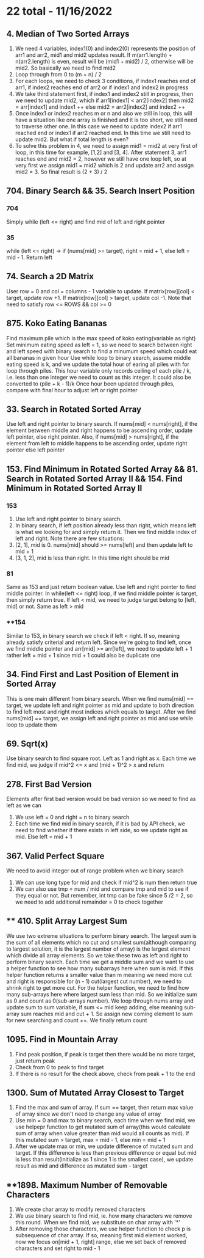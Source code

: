 # 22 total - 11/16/2022

## 4. Median of Two Sorted Arrays
1. We need 4 variables, index1(0) and index2(0) represents the position of arr1 and arr2, mid1 and mid2 updates result. If m(arr1.length) + n(arr2.length) is even, result will be (mid1 + mid2) / 2, otherwise will be mid2. So basically we need to find mid2
1. Loop through from 0 to (m + n) / 2
2. For each loops, we need to check 3 conditions, if index1 reaches end of arr1, if index2 reaches end of arr2 or if index1 and index2 in progress
3. We take third statement first, if index1 and index2 still in progress, then we need to update mid2, which if arr1[index1] < arr2[index2] then mid2 = arr[index1] and index1 ++ else mid2 = arr2[index2] and index2 ++
4. Once index1 or index2 reaches m or n and also we still in loop, this will have a situation like one array is finished and it is too short, we still need to traverse other one. In this case we need to update index2 if arr1 reached end or index1 if arr2 reached end. In this time we still need to update mid2. But what if total length is even?
5. To solve this problem in 4, we need to assign mid1 = mid2 at very first of loop, in this time for example, [1,2] and [3, 4]. After statement 3, arr1 reaches end and mid2 = 2, however we still have one loop left, so at very first we assign mid1 = mid2 which is 2 and update arr2 and assign mid2 = 3. So final result is (2 + 3) / 2

## 704. Binary Search && 35. Search Insert Position
### 704
Simply while (left <= right) and find mid of left and right pointer
### 35
while (left <= right) -> if (nums[mid] >= target), right = mid + 1, else left = mid - 1. Return left

## 74. Search a 2D Matrix
User row = 0 and col = columns - 1 variable to update. If matrix[row][col] < target, update row +1. If matrix[row][col] > target, update col -1. Note that need to satisfy row <= ROWS && col >= 0

## 875. Koko Eating Bananas
Find maximum pile which is the max speed of koko eating(variable as right)
Set minimum eating speed as left = 1, so we need to search between right and left speed with binary search to find a minumum speed which could eat all bananas in given hour
Use while loop to binary search, assume middle eating speed is k, and we update the total hour of earing all piles with for loop through piles. This hour variable only records ceiling of each pile / k, i.e. less than one integer we need to count as this integer. It could also be converted to (pile + k - 1)/k
Once hour been updated through piles, compare with final hour to adjust left or right pointer

## 33. Search in Rotated Sorted Array
Use left and right pointer to binary search. If nums[mid] < nums[right], if the element between middle and right happens to be ascending order, update left pointer, else right pointer. Also, if nums[mid] > nums[right], if the element from left to middle happens to be ascending order, update right pointer else left pointer

## 153. Find Minimum in Rotated Sorted Array && 81. Search in Rotated Sorted Array II && 154. Find Minimum in Rotated Sorted Array II
### 153
1. Use left and right pointer to binary search.
2. In binary search, if left position already less than right, which means left is what we looking for and simply return it. Then we find middle index of left and right. Note there are few situations:
1. [2, 1], mid is 0. nums[mid] should >= nums[left] and then update left to mid + 1
2. [3, 1, 2], mid is less than right. In this time right should be mid
### 81
Same as 153 and just return boolean value. Use left and right pointer to find middle pointer. In while(left <= right) loop, if we find middle pointer is target, then simply return true. If left < mid, we need to judge target belong to [left, mid] or not. Same as left > mid
### **154
Similar to 153, in binary search we check if left < right. If so, meaning already satisfy criterial and return left. Since we're going to find left, once we find middle pointer and arr[mid] >= arr[left], we need to update left + 1 rather left = mid + 1 since mid + 1 could also be duplicate one

## 34. Find First and Last Position of Element in Sorted Array
This is one main different from binary search. When we find nums[mid] == target, we update left and right pointer as mid and update to both direction to find left most and right most indices which equals to target.
After we find nums[mid] == target, we assign left and right pointer as mid and use while loop to update them

## 69. Sqrt(x)
Use binary search to find square root. Left as 1 and right as x. Each time we find mid, we judge if mid^2 <= x and (mid + 1)^2 > x and return

## 278. First Bad Version
Elements after first bad version would be bad version so we need to find as left as we can
1. We use left = 0 and right = n to binary search
2. Each time we find mid in binary search, if it is bad by API check, we need to find whether if there exists in left side, so we update right as mid. Else left = mid + 1

## 367. Valid Perfect Square
We need to avoid integer out of range problem when we binary search
1. We can use long type for mid and check if mid^2 is num then return true
2. We can also use tmp = num / mid and compare tmp and mid to see if they equal or not. But remember, int tmp can be fake since 5 /2 = 2, so we need to add additional remainder = 0 to check together

## ** 410. Split Array Largest Sum
We use two extreme situations to perform binary search. The largest sum is the sum of all elements which no cut and smallest sum(although comparing to largest solution, it is the largest number of array) is the largest element which divide all array elements. So we take these two as left and right to perform binary search. Each time we get a middle sum and we want to use a helper function to see how many subarrays here when sum is mid. If this helper function returns a smaller value than m meaning we need more cut and right is responsible for (n - 1) cut(largest cut number), we need to shrink right to get more cut.
For the helper function, we need to find how many sub-arrays here where largest sum less than mid. So we initialize sum as 0 and count as 0(sub-arrays number). We loop through nums array and update sum to sum variable, if sum <= mid keep adding, else meaning sub-array sum reaches mid and cut + 1. So assign new coming element to sum for new searching and count ++. We finally return count

## 1095. Find in Mountain Array
1. Find peak position, if peak is target then there would be no more target, just return peak
2. Check from 0 to peak to find target
3. If there is no result for the check above, check from peak + 1 to the end

## 1300. Sum of Mutated Array Closest to Target
1. Find the max and sum of array. If sum == target, then return max value of array since we don't need to change any value of array
2. Use min = 0 and max to binary search, each time when we find mid, we use helpepr function to get mutated sum of array(this would calculate sum of array when value greater than mid would all counts as mid). If this mutated sum > target, max = mid - 1, else min = mid + 1
3. After we update max or min, we update difference of mutated sum and target. If this difference is less than previous difference or equal but mid is less than result(initialize as 1 since 1 is the smallest case), we update result as mid and difference as mutated sum - target

## **1898. Maximum Number of Removable Characters
1. We create char array to modify removed characters
2. We use binary search to find mid, ie. how many characters we remove this round. When we find mid, we substitute on char array with '*'
3. After removing those characters, we use helper function to check p is subsequence of char array. If so, meaning first mid element worked, now we focus on[mid + 1, right] range, else we set back of removed characters and set right to mid - 1
